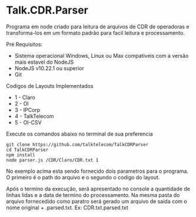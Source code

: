 # Talk.CDR.Parser

Programa em node criado para leitura de arquivos de CDR de operadoras e transforma-los em um formato padrão para facil leitura e processamento.

Pré Requisitos:
- Sistema operacional Windows, Linux ou Max compativeis com a versão mais estavel do NodeJS
- NodeJS v10.22.1 ou superior
- Git

Codigos de Layouts Implementados
- 1 - Claro
- 2 - OI
- 3 - IPCorp
- 4 - TalkTelecom
- 5 - OI-CSV

Execute os comandos abaixo no terminal de sua preferencia
```
git clone https://github.com/talktelecom/TalkCDRParser
cd TalkCDRParser
npm install
node parser.js /CDR/Claro/CDR.txt 1
```
No exemplo acima esta sendo fornecido dois parametros para o programa. O primeiro é o path do arquivo e o segundo o codigo do layout.

Após o termino da execução, será apresentado no console a quantidade de linhas lidas e a data de termino do processamento. Na mesma pasta do arquivo fornecedido como paratro será gerado um arquivo de saida com o nome original + .parsed.txt. Ex: CDR.txt.parsed.txt


